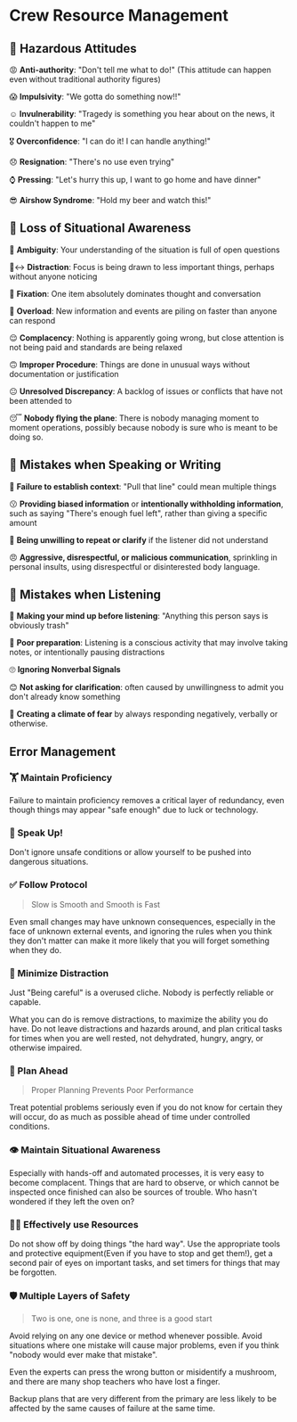 # Crew Resource Management

## 🚨 Hazardous Attitudes

😡  **Anti-authority**:  "Don't tell me what to do!"
(This attitude can happen even without traditional authority figures)

😱  **Impulsivity**:  "We gotta do something now!!"

☺️  **Invulnerability**:  "Tragedy is something you hear about on the news, it couldn't happen to me"

🎖️  **Overconfidence**:  "I can do it! I can handle anything!"

😞  **Resignation**:  "There's no use even trying"

⌚  **Pressing**:  "Let's hurry this up, I want to go home and have dinner"

😎  **Airshow Syndrome**:  "Hold my beer and watch this!"


## 💩 Loss of Situational Awareness

🤔  **Ambiguity**:  Your understanding of the situation is full of open questions

🙂‍↔️  **Distraction**:  Focus is being drawn to less important things, perhaps without anyone noticing

🧐  **Fixation**:  One item absolutely dominates thought and conversation

🫨  **Overload**:  New information and events are piling on faster than anyone can respond

😌  **Complacency**:  Nothing is apparently going wrong, but close attention is not being paid and standards are being relaxed

🙃  **Improper Procedure**:  Things are done in unusual ways without documentation or justification

😐  **Unresolved Discrepancy**:  A backlog of issues or conflicts that have not been attended to

😴  **Nobody flying the plane**:  There is nobody managing moment to moment operations, possibly because nobody is sure who is meant to be doing so.


## 📣 Mistakes when Speaking or Writing

🤪  **Failure to establish context**: "Pull that line" could mean multiple things

😗  **Providing biased information** or **intentionally withholding information**, such as saying "There's enough fuel left", rather than giving a specific amount

🤫 **Being unwilling to repeat or clarify** if the listener did not understand

😠  **Aggressive, disrespectful, or malicious communication**, sprinkling in personal insults, using disrespectful or disinterested body language.


## 🌽 Mistakes when Listening

🥱  **Making your mind up before listening**: "Anything this person says is obviously trash"

🤠  **Poor preparation**: Listening is a conscious activity that may involve taking notes, or intentionally pausing distractions

🙄  **Ignoring Nonverbal Signals**

😊 **Not asking for clarification**: often caused by unwillingness to admit you don't already know something

🤬  **Creating a climate of fear** by always responding negatively, verbally or otherwise.


## Error Management

### 🏋  Maintain Proficiency

Failure to maintain proficiency removes a critical layer of redundancy, even though things may appear "safe enough" due to luck or technology.


### 📣  Speak Up!

Don't ignore unsafe conditions or allow yourself to be pushed into dangerous situations.

### ✅  Follow Protocol

> Slow is Smooth and Smooth is Fast

Even small changes may have unknown consequences, especially in the face of unknown external events, and ignoring the rules when you think they don't matter can make it more likely that you will forget something when they do.

### 🦗  Minimize Distraction

Just "Being careful" is a overused cliche. Nobody is perfectly reliable or capable.

What you can  do is remove distractions, to maximize the ability you do have. Do not leave distractions and hazards around, and plan critical tasks for times when you are well rested, not dehydrated, hungry, angry, or otherwise impaired.

### 🤝  Plan Ahead

> Proper Planning Prevents Poor Performance

Treat potential problems seriously even if you do not know for certain they will occur, do as much as possible ahead of time under controlled conditions.

### 👁  Maintain Situational Awareness

Especially with hands-off and automated processes, it is very easy to become complacent.  Things that are hard to observe, or which cannot be inspected once finished can also be sources of trouble. Who hasn't wondered if they left the oven on?

### 🧑‍🏭️  Effectively use Resources

Do not show off by doing things "the hard way".  Use the appropriate tools and protective equipment(Even if you have to stop and get them!), get a second pair of eyes on important tasks, and set timers for things that may be forgotten.

### 🛡 Multiple Layers of Safety

> Two is one, one is none, and three is a good start

Avoid relying on any one device or method whenever possible. Avoid situations where one mistake
will cause major problems, even if you think "nobody would ever make that mistake".  

Even the experts can press the wrong button or misidentify a mushroom, and there are many shop teachers who have lost a finger.

Backup plans that are very different from the primary are less likely to be affected by the same causes of failure at the same time.
